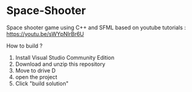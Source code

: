 # Space-Shooter
Space shooter game using C++ and SFML based on youtube tutorials 
: https://youtu.be/sWYpNIrBr6U


How to build ?
1. Install Visual Studio Community Edition
2. Download and unzip this repository
3. Move to drive D
4. open the project
5. Click "build solution"
